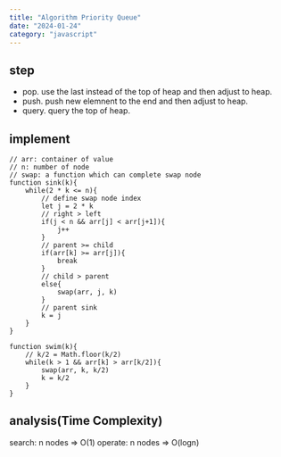 ```yaml
---
title: "Algorithm Priority Queue"
date: "2024-01-24"
category: "javascript"
---
```


## step

- pop. use the last instead of the top of heap and then adjust to heap.
- push. push new elemnent to the end and then adjust to heap.
- query. query the top of heap.

## implement

```
// arr: container of value
// n: number of node
// swap: a function which can complete swap node
function sink(k){
    while(2 * k <= n){
        // define swap node index
        let j = 2 * k
        // right > left
        if(j < n && arr[j] < arr[j+1]){
            j++
        }
        // parent >= child
        if(arr[k] >= arr[j]){
            break
        }
        // child > parent
        else{
            swap(arr, j, k)
        }
        // parent sink
        k = j
    }
}

function swim(k){
    // k/2 = Math.floor(k/2)
    while(k > 1 && arr[k] > arr[k/2]){
        swap(arr, k, k/2)
        k = k/2
    }
}
```

## analysis(Time Complexity)

search: n nodes => O(1)
operate: n nodes => O(logn)
